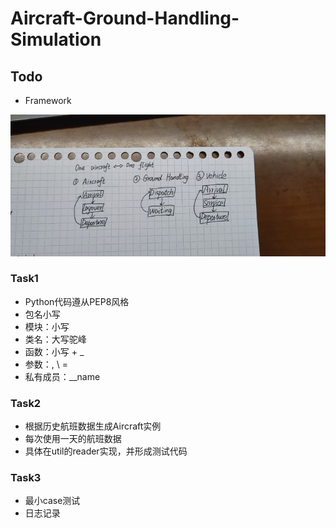# Aircraft-Ground-Handling-Simulation

## Todo
- Framework

![](./docs/pic/framework.jpg)

### Task1
- Python代码遵从PEP8风格
- 包名小写
- 模块：小写
- 类名：大写驼峰
- 函数：小写 + _
- 参数：, \ =
- 私有成员：__name

### Task2
- 根据历史航班数据生成Aircraft实例
- 每次使用一天的航班数据
- 具体在util的reader实现，并形成测试代码

### Task3
- 最小case测试
- 日志记录

